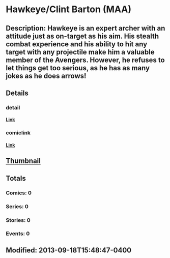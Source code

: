 # Hawkeye/Clint Barton (MAA)
## Description: Hawkeye is an expert archer with an attitude just as on-target as his aim. His stealth combat experience and his ability to hit any target with any projectile make him a valuable member of the Avengers. However, he refuses to let things get too serious, as he has as many jokes as he does arrows!
## Details
### detail
#### [Link](http://marvel.com/characters/23/hawkeye?utm_campaign=apiRef&utm_source=225578a89fc76f3d20fbffda5d17a88d)
### comiclink
#### [Link](http://marvel.com/comics/characters/1017108/hawkeyeclint_barton_maa?utm_campaign=apiRef&utm_source=225578a89fc76f3d20fbffda5d17a88d)
## [Thumbnail](http://i.annihil.us/u/prod/marvel/i/mg/4/03/5232198a81c17.jpg)
## Totals
### Comics: 0
### Series: 0
### Stories: 0
### Events: 0
## Modified: 2013-09-18T15:48:47-0400